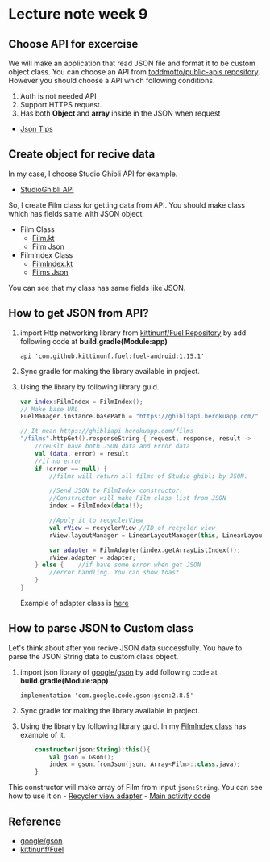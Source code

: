 # Lecture note week 9
## Choose API for excercise
We will make an application that read JSON file and format it to be custom object class. You can choose an API from [toddmotto/public-apis repository](https://github.com/toddmotto/public-apis). However you should choose a API which following conditions.
  1. Auth is not needed API
  2. Support HTTPS request.
  3. Has both **Object** and **array** inside in the JSON when request

 - [Json Tips](https://githab.com/ShotaKu/AndroidAppDev/Week)

## Create object for recive data
In my case, I choose Studio Ghibli API for example.
 - [StudioGhibli API](https://ghibliapi.herokuapp.com/)

So, I create Film class for getting data from API. You should make class which has fields same with JSON object. 
 - Film Class
    - [Film.kt](https://github.com/ShotaKu/AndroidAppDev/blob/master/ProjectWeek9/StudioGhibli/app/src/main/java/shota/cs3231/com/studioghibli/ghibli/Film.kt)
    - [Film Json](https://ghibliapi.herokuapp.com/films/2baf70d1-42bb-4437-b551-e5fed5a87abe)
 - FilmIndex Class
     - [FilmIndex.kt](https://github.com/ShotaKu/AndroidAppDev/blob/master/ProjectWeek9/StudioGhibli/app/src/main/java/shota/cs3231/com/studioghibli/ghibli/FilmIndex.kt)
     - [Films Json](https://ghibliapi.herokuapp.com/films)

You can see that my class has same fields like JSON.

## How to get JSON from API?
1. import Http networking library from [kittinunf/Fuel Repository](https://github.com/kittinunf/Fuel) by add following code at **build.gradle(Module:app)**

    ```Gradle
    api 'com.github.kittinunf.fuel:fuel-android:1.15.1'
    ```

2. Sync gradle for making the library available in project.
3. Using the library by following library guid.

    ```Kotlin
    var index:FilmIndex = FilmIndex();
    // Make base URL
    FuelManager.instance.basePath = "https://ghibliapi.herokuapp.com/"

    // It mean https://ghibliapi.herokuapp.com/films
    "/films".httpGet().responseString { request, response, result ->
        //reuslt have both JSON data and Error data
        val (data, error) = result
        //if no error 
        if (error == null) {
            //films will return all films of Studio ghibli by JSON. 

            //Send JSON to FilmIndex constructor.
            //Constructor will make Film class list from JSON
            index = FilmIndex(data!!);

            //Apply it to recyclerView
            val rView = recyclerView //ID of recycler view
            rView.layoutManager = LinearLayoutManager(this, LinearLayout.VERTICAL, false)

            var adapter = FilmAdapter(index.getArrayListIndex());
            rView.adapter = adapter;
        } else {    //if have some error when get JSON
            //error handling. You can show toast
        }
    }
    ```

    Example of adapter class is [here](https://github.com/ShotaKu/AndroidAppDev/blob/master/ProjectWeek9/StudioGhibli/app/src/main/java/shota/cs3231/com/studioghibli/customWidget/FilmAdapter.kt)

## How to parse JSON to Custom class
Let's think about after you recive JSON data successfully. You have to parse the JSON String data to custom class object. 
 1. import json library of [google/gson](https://github.com/google/gson) by add following code at **build.gradle(Module:app)**

    ```Gradle
    implementation 'com.google.code.gson:gson:2.8.5'
    ```
 2. Sync gradle for making the library available in project.
 3. Using the library by following library guid. In my [FilmIndex class](https://github.com/ShotaKu/AndroidAppDev) has example of it.
    ```Kotlin
        constructor(json:String):this(){
            val gson = Gson();
            index = gson.fromJson(json, Array<Film>::class.java);
        }
    ```
This constructor will make array of Film from input ```json:String```. You can see how to use it on
    - [Recycler view adapter](https://github.com/ShotaKu/AndroidAppDev/blob/master/ProjectWeek9/StudioGhibli/app/src/main/java/shota/cs3231/com/studioghibli/customWidget/FilmAdapter.kt)
    - [Main activity code](https://github.com/ShotaKu/AndroidAppDev/blob/master/ProjectWeek9/StudioGhibli/app/src/main/java/shota/cs3231/com/studioghibli/MainActivity.kt)

## Reference
 - [google/gson](https://github.com/google/gson)
 - [kittinunf/Fuel](https://github.com/kittinunf/Fuel)